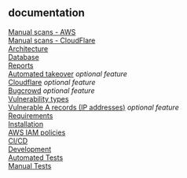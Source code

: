 ## documentation
[Manual scans - AWS](../manual_scans/aws/README.md)  
[Manual scans - CloudFlare](../manual_scans/cloudflare/README.md)  
[Architecture](architecture.md)  
[Database](database.md)  
[Reports](reports.md)  
[Automated takeover](automated-takeover.md) *optional feature*  
[Cloudflare](cloudflare.md) *optional feature*  
[Bugcrowd](bugcrowd.md) *optional feature*  
[Vulnerability types](vulnerability-types.md)  
[Vulnerable A records (IP addresses)](a-records.md) *optional feature*   
[Requirements](requirements.md)  
[Installation](installation.md)  
[AWS IAM policies](aws-iam-policies.md)  
[CI/CD](ci-cd.md)  
[Development](development.md)  
[Automated Tests](automated-tests.md)  
[Manual Tests](manual-tests.md)  